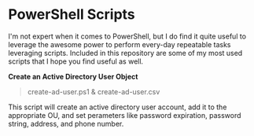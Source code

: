 # PowerShell Scripts

I'm not expert when it comes to PowerShell, but I do find it quite useful to leverage the awesome power to perform every-day repeatable tasks leveraging scripts.  Included in this repository are some of my most used scripts that I hope you find useful as well.

**Create an Active Directory User Object**
> create-ad-user.ps1
&
> create-ad-user.csv

This script will create an active directory user account, add it to the appropriate OU, and set perameters like password expiration, password string, address, and phone number.
